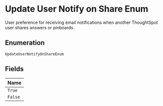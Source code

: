 
# Update User Notify on Share Enum

User preference for receiving email notifications when another ThoughtSpot user shares answers or pinboards.

## Enumeration

`UpdateUserNotifyOnShareEnum`

## Fields

| Name |
|  --- |
| `True` |
| `False` |


